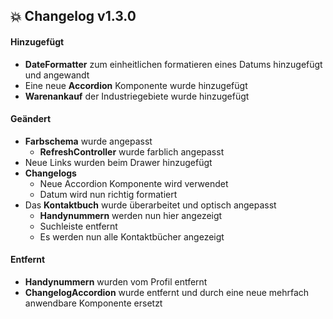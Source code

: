 ## :boom: Changelog v1.3.0

#### Hinzugefügt

- **DateFormatter** zum einheitlichen formatieren eines Datums hinzugefügt und angewandt
- Eine neue **Accordion** Komponente wurde hinzugefügt
- **Warenankauf** der Industriegebiete wurde hinzugefügt

#### Geändert

- **Farbschema** wurde angepasst
  - **RefreshController** wurde farblich angepasst
- Neue Links wurden beim Drawer hinzugefügt
- **Changelogs**
  - Neue Accordion Komponente wird verwendet
  - Datum wird nun richtig formatiert
- Das **Kontaktbuch** wurde überarbeitet und optisch angepasst
  - **Handynummern** werden nun hier angezeigt
  - Suchleiste entfernt
  - Es werden nun alle Kontaktbücher angezeigt

#### Entfernt

- **Handynummern** wurden vom Profil entfernt
- **ChangelogAccordion** wurde entfernt und durch eine neue mehrfach anwendbare Komponente ersetzt
